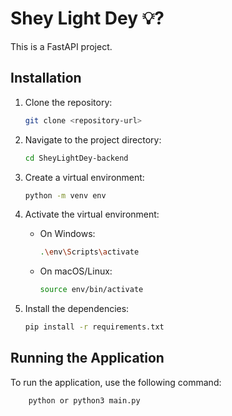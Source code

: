 # Shey Light Dey 💡?

This is a FastAPI project.

## Installation

1. Clone the repository:

    ```sh
    git clone <repository-url>
    ```

2. Navigate to the project directory:

    ```sh
    cd SheyLightDey-backend
    ```

3. Create a virtual environment:

    ```sh
    python -m venv env
    ```

4. Activate the virtual environment:
    - On Windows:

        ```sh
        .\env\Scripts\activate
        ```

    - On macOS/Linux:

        ```sh
        source env/bin/activate
        ```

5. Install the dependencies:

    ```sh
    pip install -r requirements.txt
    ```

## Running the Application

To run the application, use the following command:

```sh
    python or python3 main.py
```
